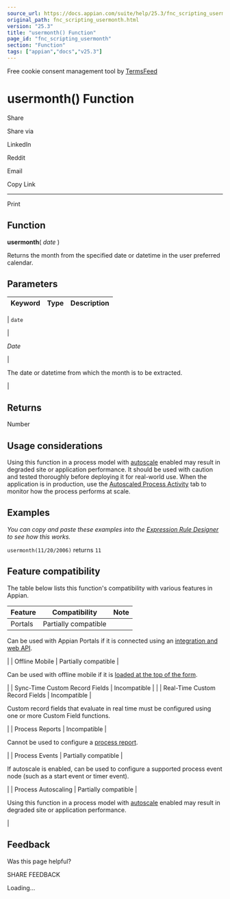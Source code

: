 ```yaml
---
source_url: https://docs.appian.com/suite/help/25.3/fnc_scripting_usermonth.html
original_path: fnc_scripting_usermonth.html
version: "25.3"
title: "usermonth() Function"
page_id: "fnc_scripting_usermonth"
section: "Function"
tags: ["appian","docs","v25.3"]
---
```



Free cookie consent management tool by [TermsFeed](https://www.termsfeed.com/)

# usermonth() Function

Share

Share via

LinkedIn

Reddit

Email

Copy Link

* * *

Print

## Function

**usermonth**( _date_ )

Returns the month from the specified date or datetime in the user preferred calendar.

## Parameters

| Keyword | Type | Description |
| --- | --- | --- |
|
`date`

 |

_Date_

 |

The date or datetime from which the month is to be extracted.

 |

## Returns

Number

## Usage considerations

Using this function in a process model with [autoscale](autoscale-processes.html) enabled may result in degraded site or application performance. It should be used with caution and tested thoroughly before deploying it for real-world use. When the application is in production, use the [Autoscaled Process Activity](monitoring-autoscaled-processes.html) tab to monitor how the process performs at scale.

## Examples

_You can copy and paste these examples into the [Expression Rule Designer](Expression_Rules.html) to see how this works._

`usermonth(11/20/2006)` returns `11`

## Feature compatibility

The table below lists this function's compatibility with various features in Appian.

| Feature | Compatibility | Note |
| --- | --- | --- |
| Portals | Partially compatible |
Can be used with Appian Portals if it is connected using an [integration and web API](portals-design.html#using-partially-compatible-functions-and-objects-in-a-portal).

 |
| Offline Mobile | Partially compatible |

Can be used with offline mobile if it is [loaded at the top of the form](offline-mobile-design-best-practices.html#working-with-partially-compatible-functions).

 |
| Sync-Time Custom Record Fields | Incompatible |  |
| Real-Time Custom Record Fields | Incompatible |

Custom record fields that evaluate in real time must be configured using one or more Custom Field functions.

 |
| Process Reports | Incompatible |

Cannot be used to configure a [process report](Process_Reports.html).

 |
| Process Events | Partially compatible |

If autoscale is enabled, can be used to configure a supported process event node (such as a start event or timer event).

 |
| Process Autoscaling | Partially compatible |

Using this function in a process model with [autoscale](autoscale-processes.html) enabled may result in degraded site or application performance.

 |

## Feedback

Was this page helpful?

SHARE FEEDBACK

Loading...